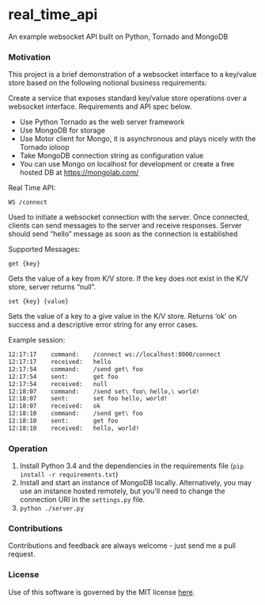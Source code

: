 # real_time_api
An example websocket API built on Python, Tornado and MongoDB

### Motivation
This project is a brief demonstration of a websocket interface to a key/value store based on the following notional business requirements:

Create a service that exposes standard key/value store operations over a websocket interface. 
Requirements and API spec below.

 - Use Python Tornado as the web server framework
 - Use MongoDB for storage
 - Use Motor client for Mongo, it is asynchronous and plays nicely with the Tornado ioloop
 - Take MongoDB connection string as configuration value
 - You can use Mongo on localhost for development or create a free hosted DB at https://mongolab.com/

Real Time API:

`WS /connect`

Used to initiate a websocket connection with the server. Once connected, clients can send messages to the server and receive responses.  Server should send “hello” message as soon as the connection is established

Supported Messages:

`get {key}`

Gets the value of a key from K/V store. If the key does not exist in the K/V store, server returns “null”.

`set {key} {value}`

Sets the value of a key to a give value in the K/V store. Returns ‘ok’ on success and a descriptive error string for any error cases.

Example session:
```bash
12:17:17	command:	/connect ws://localhost:8000/connect
12:17:17	received:	hello
12:17:54	command:	/send get\ foo
12:17:54	sent:	    get foo
12:17:54	received:	null
12:18:07	command:	/send set\ foo\ hello,\ world!
12:18:07	sent:	    set foo hello, world!
12:18:07	received:	ok
12:18:10	command:	/send get\ foo
12:18:10	sent:	    get foo
12:18:10	received:	hello, world!
```

### Operation
1. Install Python 3.4 and the dependencies in the requirements file (`pip install -r requirements.txt`)
2. Install and start an instance of MongoDB locally.  Alternatively, you may use an instance hosted remotely, but you'll need to change the connection URI in the `settings.py` file.
3. `python ./server.py`

### Contributions
Contributions and feedback are always welcome - just send me a pull request.

### License
Use of this software is governed by the MIT license [here](LICENSE).
